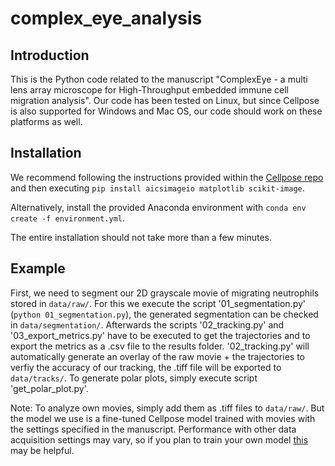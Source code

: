 # complex_eye_analysis

## Introduction
This is the Python code related to the manuscript "ComplexEye - a multi lens array microscope for High-Throughput embedded immune cell migration analysis". Our code has been tested on Linux, but since Cellpose is also supported for Windows and Mac OS, our code should work on these platforms as well.

## Installation
We recommend following the instructions provided within the [Cellpose repo](https://github.com/MouseLand/cellpose) and then executing 
`
pip install aicsimageio matplotlib scikit-image
`.

Alternatively, install the provided Anaconda environment with
`
conda env create -f environment.yml
`.

The entire installation should not take more than a few minutes.
## Example
First, we need to segment our 2D grayscale movie of migrating neutrophils stored in `data/raw/`. For this we execute the script '01_segmentation.py' (`python 01_segmentation.py`), the generated segmentation can be checked in `data/segmentation/`. Afterwards the scripts '02_tracking.py' and '03_export_metrics.py' have to be executed to get the trajectories and to export the metrics as a .csv file to the results folder. '02_tracking.py' will automatically generate an overlay of the raw movie + the trajectories to verfiy the accuracy of our tracking, the .tiff file will be exported to `data/tracks/`. To generate polar plots, simply execute script 'get_polar_plot.py'.

Note: To analyze own movies, simply add them as .tiff files to `data/raw/`. But the model we use is a fine-tuned Cellpose model trained with movies with the settings specified in the manuscript. Performance with other data acquisition settings may vary, so if you plan to train your own model [this](https://cellpose.readthedocs.io/en/latest/train.html) may be helpful. 